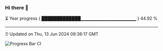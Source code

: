 ### Hi there 👋

⏳ Year progress { █████████████▁▁▁▁▁▁▁▁▁▁▁▁▁▁▁▁▁ } 44.92 %

---

⏰ Updated on Thu, 13 Jun 2024 09:36:17 GMT

![Progress Bar CI](https://github.com/IshwaranRudhara/GIT-ACTION/workflows/Progress%20Bar%20CI/badge.svg)
